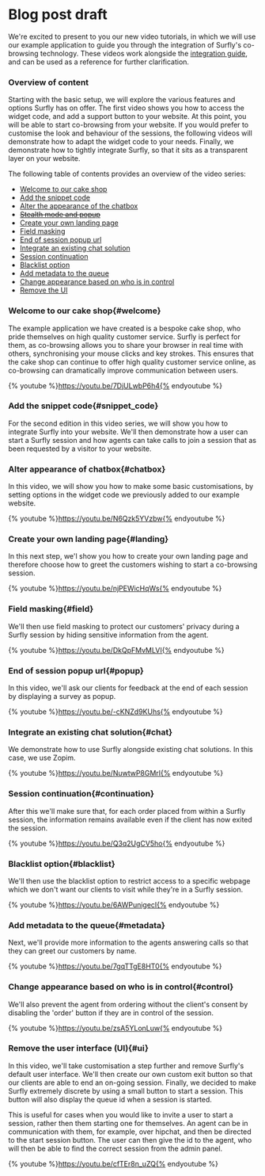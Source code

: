 # Blog post draft

We're excited to present to you our new video tutorials, in which we will use our example application to guide you through the integration of Surfly's co-browsing technology. These videos work alongside the [integration guide](./the_surfly_tutorial.md), and can be used as a reference for further clarification.

### Overview of content

Starting with the basic setup, we will explore the various features and options Surfly has on offer. The first video shows you how to access the widget code, and add a support button to your website. At this point, you will be able to start co-browsing from your website. If you would prefer to customise the look and behaviour of the sessions, the following videos will demonstrate how to adapt the widget code to your needs. Finally, we demonstrate how to tightly integrate Surfly, so that it sits as a transparent layer on your website.

The following table of contents provides an overview of the video series:
 - [Welcome to our cake shop](<#welcome>)
 - [Add the snippet code](<#snippet_code>)
 - [Alter the appearance of the chatbox](<#chatbox>)
 - ~~[Stealth mode and popup](<#stealth>)~~
 - [Create your own landing page](<#landing>)
 - [Field masking](<#field>)
 - [End of session popup url](<#popup>)
 - [Integrate an existing chat solution](<#chat>)
 - [Session continuation](<#continuation>)
 - [Blacklist option](<#blacklist>)
 - [Add metadata to the queue](<#metadata>)
 - [Change appearance based on who is in control](<#control>)
 - [Remove the UI](<#ui>)

### Welcome to our cake shop{#welcome}

The example application we have created is a bespoke cake shop, who pride themselves on high quality customer service. Surfly is perfect for them, as co-browsing allows you to share your browser in real time with others, synchronising your mouse clicks and key strokes. This ensures that the cake shop can continue to offer high quality customer service online, as co-browsing can dramatically improve communication between users.

{% youtube %}https://youtu.be/7DjULwbP6h4{% endyoutube %}

### Add the snippet code{#snippet_code}

For the second edition in this video series, we will show you how to integrate Surfly into your website. We'll then demonstrate how a user can start a Surfly session and how agents can take calls to join a session that as been requested by a visitor to your website.

### Alter appearance of chatbox{#chatbox}

In this video, we will show you how to make some basic customisations, by setting options in the widget code we previously added to our example website.

{% youtube %}https://youtu.be/N6Qzk5YVzbw{% endyoutube %}
 

### Create your own landing page{#landing}

In this next step, we'l show you how to create your own landing page and therefore choose how to greet the customers wishing to start a co-browsing session.

{% youtube %}https://youtu.be/njPEWicHqWs{% endyoutube %}

### Field masking{#field}

We'll then use field masking to protect our customers' privacy during a Surfly session by hiding sensitive information from the agent.

{% youtube %}https://youtu.be/DkQpFMvMLVI{% endyoutube %}

### End of session popup url{#popup}

In this video, we'll ask our clients for feedback at the end of each session by displaying a survey as popup.

{% youtube %}https://youtu.be/-cKNZd9KUhs{% endyoutube %}

### Integrate an existing chat solution{#chat}

We demonstrate how to use Surfly alongside existing chat solutions. In this case, we use Zopim.

{% youtube %}https://youtu.be/NuwtwP8GMrI{% endyoutube %}

### Session continuation{#continuation}

After this we'll make sure that, for each order placed from within a Surfly session, the information remains available even if the client has now exited the session.

{% youtube %}https://youtu.be/Q3q2UgCV5ho{% endyoutube %}

### Blacklist option{#blacklist}

We'll then use the blacklist option to restrict access to a specific webpage which we don't want our clients to visit while they're in a Surfly session.

{% youtube %}https://youtu.be/6AWPunigecI{% endyoutube %}

### Add metadata to the queue{#metadata}

Next, we'll provide more information to the agents answering calls so that they can greet our customers by name.

{% youtube %}https://youtu.be/7gqTTgE8HT0{% endyoutube %}

### Change appearance based on who is in control{#control}

We'll also prevent the agent from ordering without the client's consent by disabling the 'order' button if they are in control of the session.

{% youtube %}https://youtu.be/zsA5YLonLuw{% endyoutube %}

### Remove the user interface (UI){#ui}

In this video, we'll take customisation a step further and remove Surfly's default user interface. We'll then create our own custom exit button so that our clients are able to end an on-going session. Finally, we decided to make Surfly extremely discrete by using a small button to start a session. This button will also display the queue id when a session is started.

This is useful for cases when you would like to invite a user to start a session, rather then them starting one for themselves. An agent can be in communication with them, for example, over hipchat, and then be directed to the start session button. The user can then give the id to the agent, who will then be able to find the correct session from the admin panel.

{% youtube %}https://youtu.be/cfTEr8n_uZQ{% endyoutube %}